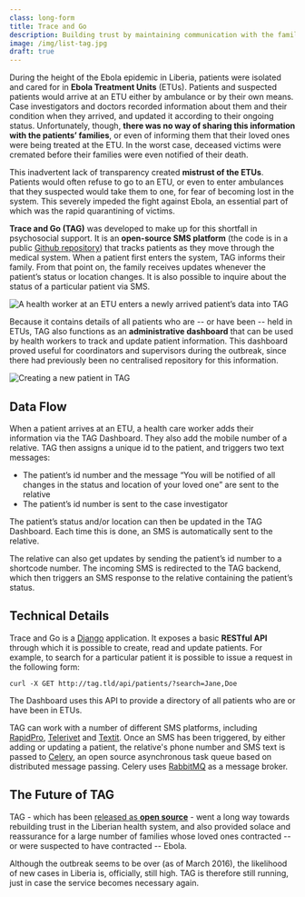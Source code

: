 ```yaml
---
class: long-form
title: Trace and Go
description: Building trust by maintaining communication with the families of Ebola patients 
image: /img/list-tag.jpg
draft: true
---
```


During the height of the Ebola epidemic in Liberia, patients were isolated and cared for in **Ebola Treatment Units** (ETUs). Patients and suspected patients would arrive at an ETU either by ambulance or by their own means. Case investigators and doctors recorded information about them and their condition when they arrived, and updated it according to their ongoing status. Unfortunately, though, **there was no way of sharing this information with the patients’ families**, or even of informing them that their loved ones were being treated at the ETU. In the worst case, deceased victims were cremated before their families were even notified of their death.

This inadvertent lack of transparency created **mistrust of the ETUs**. Patients would often refuse to go to an ETU, or even to enter ambulances that they suspected would take them to one, for fear of becoming lost in the system. This severely impeded the fight against Ebola, an essential part of which was the rapid quarantining of victims.

**Trace and Go (TAG)** was developed to make up for this shortfall in psychosocial support. It is an **open-source SMS platform** (the code is in a public [Github repository](https://github.com/eHealthAfrica/trace-and-go-public)) that tracks patients as they move through the medical system. When a patient first enters the system, TAG informs their family. From that point on, the family receives updates whenever the patient’s status or location changes. It is also possible to inquire about the status of a particular patient via SMS.

![A health worker at an ETU enters a newly arrived patient’s data into TAG](/img/tag-data-entry.jpg)

Because it contains details of all patients who are -- or have been -- held in ETUs, TAG also functions as an **administrative dashboard** that can be used by health workers to track and update patient information. This dashboard proved useful for coordinators and supervisors during the outbreak, since there had previously been no centralised repository for this information.

![Creating a new patient in TAG](/img/tag-screenshot-in-use.jpg)

## Data Flow

When a patient arrives at an ETU, a health care worker adds their information via the TAG Dashboard. They also add the mobile number of a relative. TAG then assigns a unique id to the patient, and triggers two text messages:

- The patient’s id number and the message “You will be notified of all changes in the status and location of your loved one” are sent to the relative
- The patient’s id number is sent to the case investigator

The patient’s status and/or location can then be updated in the TAG Dashboard. Each time this is done, an SMS is automatically sent to the relative.

The relative can also get updates by sending the patient’s id number to a shortcode number. The incoming SMS is redirected to the TAG backend, which then triggers an SMS response to the relative containing the patient’s status.

## Technical Details

Trace and Go is a [Django](https://www.djangoproject.com/) application. It exposes a basic **RESTful API** through which it is possible to create, read and update patients. For example, to search for a particular patient it is possible to issue a request in the following form:

`curl -X GET http://tag.tld/api/patients/?search=Jane,Doe`

The Dashboard uses this API to provide a directory of all patients who are or have been in ETUs.

TAG can work with a number of different SMS platforms, including [RapidPro](https://community.rapidpro.io/), [Telerivet](https://telerivet.com/) and [Textit](http://textit.in/). Once an SMS has been triggered, by either adding or updating a patient, the relative's phone number and SMS text is passed to [Celery](http://celeryproject.org/), an open source asynchronous task queue based on distributed message passing. Celery uses [RabbitMQ](https://www.rabbitmq.com/) as a message broker.

## The Future of TAG

TAG - which has been [released as **open source**](https://github.com/eHealthAfrica/trace-and-go-public) - went a long way towards rebuilding trust in the Liberian health system, and also provided solace and reassurance for a large number of families whose loved ones contracted -- or were suspected to have contracted -- Ebola.

Although the outbreak seems to be over (as of March 2016), the likelihood of new cases in Liberia is, officially, still high. TAG is therefore still running, just in case the service becomes necessary again.






